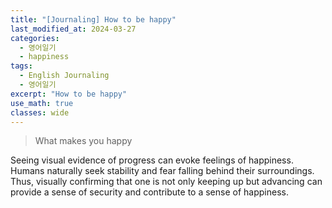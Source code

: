 ```yaml
---
title: "[Journaling] How to be happy"
last_modified_at: 2024-03-27
categories:
  - 영어일기
  - happiness
tags:
  - English Journaling
  - 영어일기
excerpt: "How to be happy"
use_math: true
classes: wide
---
```


> What makes you happy

Seeing visual evidence of progress can evoke feelings of happiness. 
Humans naturally seek stability and fear falling behind their surroundings. 
Thus, visually confirming that one is not only keeping up but advancing can provide a sense of security and contribute to a sense of happiness.
